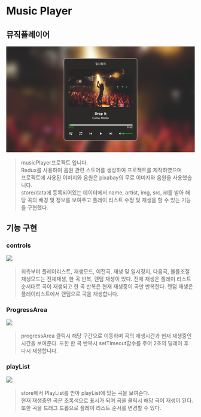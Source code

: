 # Music Player

## 뮤직플레이어

![](./Md/musicplayer_main.png)

> musicPlayer프로젝트 입니다.  
> Redux를 사용하여 음원 관련 스토어를 생성하여 프로젝트를 제작하였으며  
> 프로젝트에 사용된 이미지와 음원은 pixabay의 무료 이미지와 음원을 사용했습니다.  
> store/data에 등록되어있는 데이터에서 name, artist, img, src, id를 받아 해당 곡의 배경 및 정보를 보여주고 플레이 리스트 수정 및 재생을 할 수 있는 기능을 구현했다.

## 기능 구현

### controls

![](./Md/Music-Player-Controls.gif)

> 죄측부터 플레이리스트, 재생모드, 이전곡, 재생 및 일시정지, 다음곡, 볼륨조절
> 재생모드는 전체재생, 한 곡 반복, 랜덤 재생이 있다.
> 전체 재생은 플레이 리스트 순서대로 곡이 재생되고
> 한 곡 반복은 현재 재생중이 곡만 반복한다. 랜덤 재생은 플레이리스트에서 랜덤으로 곡을 재생합니다.

### ProgressArea

![](./Md/Music-Player_ProgressArea.gif)

> progressArea 클릭시 해당 구간으로 이동하며 곡의 재생시간과 현재 재생중인 시간을 보여준다.
> 또한 한 곡 반복시 setTimeout함수를 주어 2초의 딜레이 후 다시 재생합니다.

### playList

![](./Md/Music-Player_PlayList.gif)

> store에서 PlayList를 받아 playList에 있는 곡을 보여준다.  
> 현재 재생중인 곡은 초록색으로 표시가 되며 곡을 클릭시 해당 곡이 재생이 된다.  
> 또한 곡을 드래그 드롭으로 플레이 리스트 순서를 변경할 수 있다.
